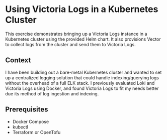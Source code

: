 # Using Victoria Logs in a Kubernetes Cluster

This exercise demonstrates bringing up a Victoria Logs instance in a Kubernetes cluster using the provided Helm chart. It also provisions Vector to collect logs from the cluster and send them to Victoria Logs.

## Context

I have been building out a bare-metal Kubernetes cluster and wanted to set up a centralized logging solution that could handle indexing/querying logs without the overhead of a full ELK stack. I previously evaluated Loki and Victoria Logs using Docker, and found Victoria Logs to fit my needs better due its method of log ingestion and indexing.

## Prerequisites

- Docker Compose
- kubectl
- Terraform or OpenTofu
